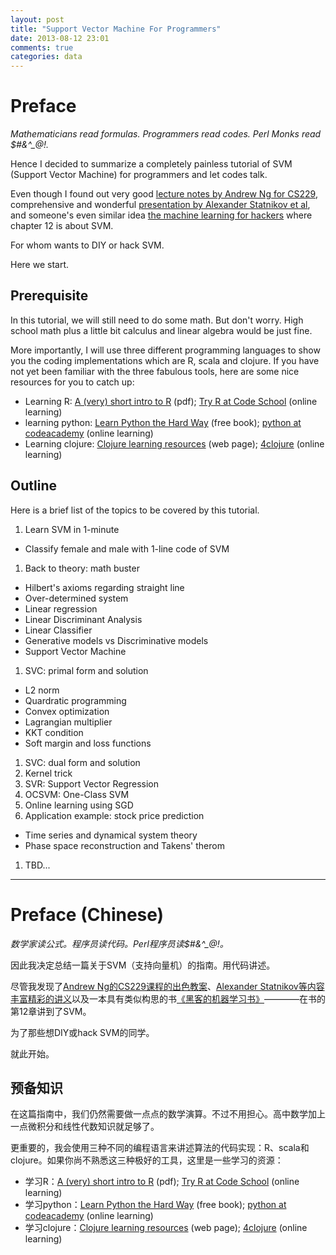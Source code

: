 ```yaml
---
layout: post
title: "Support Vector Machine For Programmers"
date: 2013-08-12 23:01
comments: true
categories: data
---
```


# Preface

*Mathematicians read formulas. Programmers read codes. Perl Monks read $#&^\_@!.*

Hence I decided to summarize a completely painless tutorial of SVM (Support Vector Machine) for programmers and let codes talk.

Even though I found out very good [lecture notes by Andrew Ng for CS229][1], comprehensive and wonderful [presentation by Alexander Statnikov et al][2], and someone's even similar idea [the machine learning for hackers][3] where chapter 12 is about SVM.

For whom wants to DIY or hack SVM.

Here we start.

## Prerequisite

In this tutorial, we will still need to do some math. But don't worry. High school math plus a little bit calculus and linear algebra would be just fine.

More importantly, I will use three different programming languages to show you the coding implementations which are R, scala and clojure. If you have not yet been familiar with the three fabulous tools, here are some nice resources for you to catch up:

* Learning R: [A (very) short intro to R][4] (pdf); [Try R at Code School][5] (online learning)
* learning python: [Learn Python the Hard Way][8] (free book); [python at codeacademy][9] (online learning)
* Learning clojure: [Clojure learning resources][8] (web page); [4clojure][9] (online learning)

## Outline

Here is a brief list of the topics to be covered by this tutorial.

1. Learn SVM in 1-minute
  * Classify female and male with 1-line code of SVM
1. Back to theory: math buster
  * Hilbert's axioms regarding straight line
  * Over-determined system
  * Linear regression
  * Linear Discriminant Analysis
  * Linear Classifier
  * Generative models vs Discriminative models
  * Support Vector Machine
1. SVC: primal form and solution
  * L2 norm
  * Quardratic programming
  * Convex optimization
  * Lagrangian multiplier
  * KKT condition
  * Soft margin and loss functions
1. SVC: dual form and solution
1. Kernel trick
1. SVR: Support Vector Regression
1. OCSVM: One-Class SVM
1. Online learning using SGD
1. Application example: stock price prediction
  * Time series and dynamical system theory
  * Phase space reconstruction and Takens\' therom 
1. TBD...

******

# Preface (Chinese)

*数学家读公式。程序员读代码。Perl程序员读$#&^\_@!。*

因此我决定总结一篇关于SVM（支持向量机）的指南。用代码讲述。

尽管我发现了[Andrew Ng的CS229课程的出色教案][1]、[Alexander Statnikov等内容丰富精彩的讲义][2]以及一本具有类似构思的书[《黑客的机器学习书》][3]————在书的第12章讲到了SVM。

为了那些想DIY或hack SVM的同学。

就此开始。

## 预备知识

在这篇指南中，我们仍然需要做一点点的数学演算。不过不用担心。高中数学加上一点微积分和线性代数知识就足够了。

更重要的，我会使用三种不同的编程语言来讲述算法的代码实现：R、scala和clojure。如果你尚不熟悉这三种极好的工具，这里是一些学习的资源：

* 学习R：[A (very) short intro to R][4] (pdf); [Try R at Code School][5] (online learning)
* 学习python：[Learn Python the Hard Way][8] (free book); [python at codeacademy][9] (online learning)
* 学习clojure：[Clojure learning resources][8] (web page); [4clojure][9] (online learning)


[1]: http://219.239.26.20/download/37689091/52516876/5/pdf/230/39/1361316241894_807/cs229-notes3.pdf
[2]: http://www.nyuinformatics.org/downloads/supplements/SVM_Tutorial_2010/Final_WB.pdf
[3]: http://www.clayford.net/statistics/machine-learning-for-hackers-chapter-12/
[4]: http://cran.r-project.org/doc/contrib/Torfs+Brauer-Short-R-Intro.pdf
[5]: http://tryr.codeschool.com
[6]: http://learnpythonthehardway.org/
[7]: http://www.codecademy.com/tracks/python
[8]: http://readwrite.com/2011/07/01/free-e-books-on-clojure
[9]: http://www.4clojure.com/

